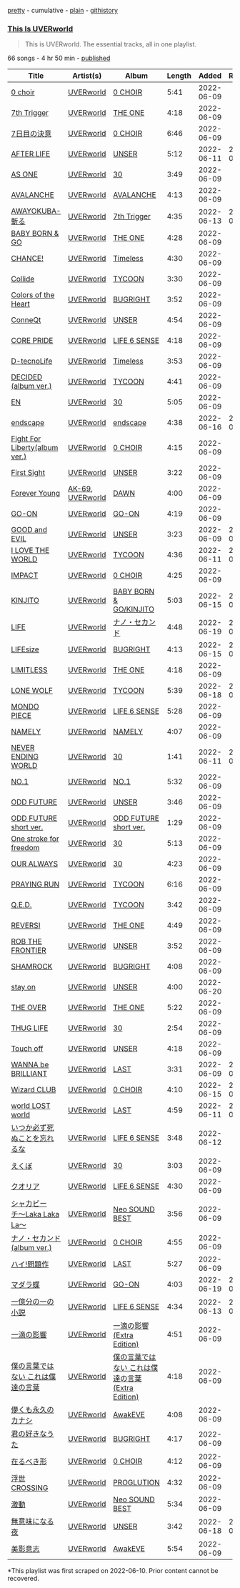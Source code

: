[pretty](/playlists/pretty/37i9dQZF1DZ06evO3KBMI1.md) - cumulative - [plain](/playlists/plain/37i9dQZF1DZ06evO3KBMI1) - [githistory](https://github.githistory.xyz/mackorone/spotify-playlist-archive/blob/main/playlists/plain/37i9dQZF1DZ06evO3KBMI1)

### [This Is UVERworld](https://open.spotify.com/playlist/37i9dQZF1DZ06evO3KBMI1)

> This is UVERworld\. The essential tracks, all in one playlist.

66 songs - 4 hr 50 min - [published](https://open.spotify.com/playlist/4BvGS6QmMp3Lq2pFlrq9Ly)

| Title | Artist(s) | Album | Length | Added | Removed |
|---|---|---|---|---|---|
| [0 choir](https://open.spotify.com/track/0l0v2OwXowCmGOcPeIOcUP) | [UVERworld](https://open.spotify.com/artist/6m14xgA0m3w92UM7ujJgky) | [0 CHOIR](https://open.spotify.com/album/64hkibORri9uiP4j6bucRY) | 5:41 | 2022-06-09 |  |
| [7th Trigger](https://open.spotify.com/track/3ALiXA2sdQBuHotnGkEAoV) | [UVERworld](https://open.spotify.com/artist/6m14xgA0m3w92UM7ujJgky) | [THE ONE](https://open.spotify.com/album/5TOpz67nIEIMwm5XM3Uskf) | 4:18 | 2022-06-09 |  |
| [7日目の決意](https://open.spotify.com/track/2697A4jAyN041xwNXRBC3Q) | [UVERworld](https://open.spotify.com/artist/6m14xgA0m3w92UM7ujJgky) | [0 CHOIR](https://open.spotify.com/album/64hkibORri9uiP4j6bucRY) | 6:46 | 2022-06-09 |  |
| [AFTER LIFE](https://open.spotify.com/track/5I1tUVKvEgfFws2udGUvt2) | [UVERworld](https://open.spotify.com/artist/6m14xgA0m3w92UM7ujJgky) | [UNSER](https://open.spotify.com/album/5HV9QkpAM1knGp8FjdLWf8) | 5:12 | 2022-06-11 | 2022-06-21 |
| [AS ONE](https://open.spotify.com/track/3aOLlgI7uj7kByYd5PKfqf) | [UVERworld](https://open.spotify.com/artist/6m14xgA0m3w92UM7ujJgky) | [30](https://open.spotify.com/album/3AWTTsNwOcoRXH5l2VDFg7) | 3:49 | 2022-06-09 |  |
| [AVALANCHE](https://open.spotify.com/track/5j5GxdQl506TDP8nSkRD8x) | [UVERworld](https://open.spotify.com/artist/6m14xgA0m3w92UM7ujJgky) | [AVALANCHE](https://open.spotify.com/album/1rQTIzd2E969GJjCIv3sGR) | 4:13 | 2022-06-09 |  |
| [AWAYOKUBA\-斬る](https://open.spotify.com/track/7rOGRAUI5YauKjCA0KIC0f) | [UVERworld](https://open.spotify.com/artist/6m14xgA0m3w92UM7ujJgky) | [7th Trigger](https://open.spotify.com/album/2y1EdY2dKT6w0nVGt9uVtz) | 4:35 | 2022-06-13 | 2022-06-16 |
| [BABY BORN & GO](https://open.spotify.com/track/7fyaPmW3CrDlu50E1AlMHv) | [UVERworld](https://open.spotify.com/artist/6m14xgA0m3w92UM7ujJgky) | [THE ONE](https://open.spotify.com/album/5TOpz67nIEIMwm5XM3Uskf) | 4:28 | 2022-06-09 |  |
| [CHANCE!](https://open.spotify.com/track/6ASc0gMzq0KSiVB8WLPHCP) | [UVERworld](https://open.spotify.com/artist/6m14xgA0m3w92UM7ujJgky) | [Timeless](https://open.spotify.com/album/5N2L30egSMusfrCvRHlYV0) | 4:30 | 2022-06-09 |  |
| [Collide](https://open.spotify.com/track/6vEJ6oy3ardFaLYYJFRmEX) | [UVERworld](https://open.spotify.com/artist/6m14xgA0m3w92UM7ujJgky) | [TYCOON](https://open.spotify.com/album/2wRVWAzSEzmpOSObJnOZdo) | 3:30 | 2022-06-09 |  |
| [Colors of the Heart](https://open.spotify.com/track/7vPKB0XXYhWsTjyZ8DAId8) | [UVERworld](https://open.spotify.com/artist/6m14xgA0m3w92UM7ujJgky) | [BUGRIGHT](https://open.spotify.com/album/5RaSi1ceZ2H2i8cmhdhmFe) | 3:52 | 2022-06-09 |  |
| [ConneQt](https://open.spotify.com/track/2stthCDq7KTzs9UNlRqAGk) | [UVERworld](https://open.spotify.com/artist/6m14xgA0m3w92UM7ujJgky) | [UNSER](https://open.spotify.com/album/5HV9QkpAM1knGp8FjdLWf8) | 4:54 | 2022-06-09 |  |
| [CORE PRIDE](https://open.spotify.com/track/55n4sFy8tjysBcCjQFwX3A) | [UVERworld](https://open.spotify.com/artist/6m14xgA0m3w92UM7ujJgky) | [LIFE 6 SENSE](https://open.spotify.com/album/3a0Fm0IirSryLjMpfPXldU) | 4:18 | 2022-06-09 |  |
| [D\-tecnoLife](https://open.spotify.com/track/3eyxh8xkW0X7k1FSHlAatt) | [UVERworld](https://open.spotify.com/artist/6m14xgA0m3w92UM7ujJgky) | [Timeless](https://open.spotify.com/album/5N2L30egSMusfrCvRHlYV0) | 3:53 | 2022-06-09 |  |
| [DECIDED \(album ver.\)](https://open.spotify.com/track/27eQZYYlgZ2YRAeVCkX6So) | [UVERworld](https://open.spotify.com/artist/6m14xgA0m3w92UM7ujJgky) | [TYCOON](https://open.spotify.com/album/2wRVWAzSEzmpOSObJnOZdo) | 4:41 | 2022-06-09 |  |
| [EN](https://open.spotify.com/track/4uJWArBtdW2vclttyV2eCB) | [UVERworld](https://open.spotify.com/artist/6m14xgA0m3w92UM7ujJgky) | [30](https://open.spotify.com/album/3AWTTsNwOcoRXH5l2VDFg7) | 5:05 | 2022-06-09 |  |
| [endscape](https://open.spotify.com/track/1uBKwpT6hjR4ot1UciAH7x) | [UVERworld](https://open.spotify.com/artist/6m14xgA0m3w92UM7ujJgky) | [endscape](https://open.spotify.com/album/2eZdgtqNCvaMOXr29UXUXu) | 4:38 | 2022-06-16 | 2022-06-18 |
| [Fight For Liberty\(album ver.\)](https://open.spotify.com/track/1r2OVpl2e5mVDApfqDzY9I) | [UVERworld](https://open.spotify.com/artist/6m14xgA0m3w92UM7ujJgky) | [0 CHOIR](https://open.spotify.com/album/64hkibORri9uiP4j6bucRY) | 4:15 | 2022-06-09 |  |
| [First Sight](https://open.spotify.com/track/5RURcUXdfhdthGDjBtsS3w) | [UVERworld](https://open.spotify.com/artist/6m14xgA0m3w92UM7ujJgky) | [UNSER](https://open.spotify.com/album/5HV9QkpAM1knGp8FjdLWf8) | 3:22 | 2022-06-09 |  |
| [Forever Young](https://open.spotify.com/track/1lq7KJ0TY8sTxazl6y68YW) | [AK\-69](https://open.spotify.com/artist/4Wet9Sqa5LrEjBeV4k6edh), [UVERworld](https://open.spotify.com/artist/6m14xgA0m3w92UM7ujJgky) | [DAWN](https://open.spotify.com/album/5clOVOw7JaQdfBOP1aboZ3) | 4:00 | 2022-06-09 |  |
| [GO\-ON](https://open.spotify.com/track/6SyR6c2BVO0Wa72dQEFBzv) | [UVERworld](https://open.spotify.com/artist/6m14xgA0m3w92UM7ujJgky) | [GO\-ON](https://open.spotify.com/album/6EhK465XjJxe1C1fWEn7oi) | 4:19 | 2022-06-09 |  |
| [GOOD and EVIL](https://open.spotify.com/track/4NojX9qo5t2aViWKPQjtE3) | [UVERworld](https://open.spotify.com/artist/6m14xgA0m3w92UM7ujJgky) | [UNSER](https://open.spotify.com/album/5HV9QkpAM1knGp8FjdLWf8) | 3:23 | 2022-06-09 | 2022-06-19 |
| [I LOVE THE WORLD](https://open.spotify.com/track/6J25oC8Xh8YuXOvmzZlQoO) | [UVERworld](https://open.spotify.com/artist/6m14xgA0m3w92UM7ujJgky) | [TYCOON](https://open.spotify.com/album/2wRVWAzSEzmpOSObJnOZdo) | 4:36 | 2022-06-11 | 2022-06-19 |
| [IMPACT](https://open.spotify.com/track/5lwgvPvJy36aZRsqeOtm7C) | [UVERworld](https://open.spotify.com/artist/6m14xgA0m3w92UM7ujJgky) | [0 CHOIR](https://open.spotify.com/album/64hkibORri9uiP4j6bucRY) | 4:25 | 2022-06-09 |  |
| [KINJITO](https://open.spotify.com/track/7CYZic0vA1FjLj85zcpJFE) | [UVERworld](https://open.spotify.com/artist/6m14xgA0m3w92UM7ujJgky) | [BABY BORN & GO/KINJITO](https://open.spotify.com/album/4DpC9puXY5169fqg1Bctnd) | 5:03 | 2022-06-15 | 2022-06-17 |
| [LIFE](https://open.spotify.com/track/3pi7PqzZcQVaDJKCMV8XK0) | [UVERworld](https://open.spotify.com/artist/6m14xgA0m3w92UM7ujJgky) | [ナノ・セカンド](https://open.spotify.com/album/6BdTHYe5EDbUI5Us4HnX2P) | 4:48 | 2022-06-19 | 2022-06-21 |
| [LIFEsize](https://open.spotify.com/track/0Oc0eUIh7fSvr37Iqs77oW) | [UVERworld](https://open.spotify.com/artist/6m14xgA0m3w92UM7ujJgky) | [BUGRIGHT](https://open.spotify.com/album/5RaSi1ceZ2H2i8cmhdhmFe) | 4:13 | 2022-06-15 | 2022-06-17 |
| [LIMITLESS](https://open.spotify.com/track/78UCAcX9SzDUDNqwlx87fA) | [UVERworld](https://open.spotify.com/artist/6m14xgA0m3w92UM7ujJgky) | [THE ONE](https://open.spotify.com/album/5TOpz67nIEIMwm5XM3Uskf) | 4:18 | 2022-06-09 |  |
| [LONE WOLF](https://open.spotify.com/track/3m5MKWNlUGKDeg9kRcuQjB) | [UVERworld](https://open.spotify.com/artist/6m14xgA0m3w92UM7ujJgky) | [TYCOON](https://open.spotify.com/album/2wRVWAzSEzmpOSObJnOZdo) | 5:39 | 2022-06-18 | 2022-06-20 |
| [MONDO PIECE](https://open.spotify.com/track/0drLNk73IaEvSjdhPnQjY0) | [UVERworld](https://open.spotify.com/artist/6m14xgA0m3w92UM7ujJgky) | [LIFE 6 SENSE](https://open.spotify.com/album/3a0Fm0IirSryLjMpfPXldU) | 5:28 | 2022-06-09 |  |
| [NAMELY](https://open.spotify.com/track/0ZfWNX0kP9ofAjmTkpVSzJ) | [UVERworld](https://open.spotify.com/artist/6m14xgA0m3w92UM7ujJgky) | [NAMELY](https://open.spotify.com/album/37U1o22d174FbOHy59LsbK) | 4:07 | 2022-06-09 |  |
| [NEVER ENDING WORLD](https://open.spotify.com/track/5xqqRVRVFXI0rL7CGoIcTd) | [UVERworld](https://open.spotify.com/artist/6m14xgA0m3w92UM7ujJgky) | [30](https://open.spotify.com/album/3AWTTsNwOcoRXH5l2VDFg7) | 1:41 | 2022-06-11 | 2022-06-20 |
| [NO.1](https://open.spotify.com/track/0KUwWB5EWikcRN32ol1eZq) | [UVERworld](https://open.spotify.com/artist/6m14xgA0m3w92UM7ujJgky) | [NO.1](https://open.spotify.com/album/3tNT6nyzW65FKqjmOjp0ID) | 5:32 | 2022-06-09 |  |
| [ODD FUTURE](https://open.spotify.com/track/5tHp131qFB3T7e01x1xsO2) | [UVERworld](https://open.spotify.com/artist/6m14xgA0m3w92UM7ujJgky) | [UNSER](https://open.spotify.com/album/5HV9QkpAM1knGp8FjdLWf8) | 3:46 | 2022-06-09 |  |
| [ODD FUTURE short ver.](https://open.spotify.com/track/5tXOuIoDO0ZtGLijEOD6HZ) | [UVERworld](https://open.spotify.com/artist/6m14xgA0m3w92UM7ujJgky) | [ODD FUTURE short ver.](https://open.spotify.com/album/276iqWzPw3i8uGdvoDzMsN) | 1:29 | 2022-06-09 |  |
| [One stroke for freedom](https://open.spotify.com/track/5Ucz24aUo02729n6aLz9mV) | [UVERworld](https://open.spotify.com/artist/6m14xgA0m3w92UM7ujJgky) | [30](https://open.spotify.com/album/3AWTTsNwOcoRXH5l2VDFg7) | 5:13 | 2022-06-09 |  |
| [OUR ALWAYS](https://open.spotify.com/track/45fUsf4nyrfbEP9JL0unQ1) | [UVERworld](https://open.spotify.com/artist/6m14xgA0m3w92UM7ujJgky) | [30](https://open.spotify.com/album/3AWTTsNwOcoRXH5l2VDFg7) | 4:23 | 2022-06-09 |  |
| [PRAYING RUN](https://open.spotify.com/track/373Npzs6cZkvW2hyILpONV) | [UVERworld](https://open.spotify.com/artist/6m14xgA0m3w92UM7ujJgky) | [TYCOON](https://open.spotify.com/album/2wRVWAzSEzmpOSObJnOZdo) | 6:16 | 2022-06-09 |  |
| [Q.E.D.](https://open.spotify.com/track/0nZTXNZrXjecUMUqGbGCSc) | [UVERworld](https://open.spotify.com/artist/6m14xgA0m3w92UM7ujJgky) | [TYCOON](https://open.spotify.com/album/2wRVWAzSEzmpOSObJnOZdo) | 3:42 | 2022-06-09 |  |
| [REVERSI](https://open.spotify.com/track/7HiAUL9h0px38LjWchaeR2) | [UVERworld](https://open.spotify.com/artist/6m14xgA0m3w92UM7ujJgky) | [THE ONE](https://open.spotify.com/album/5TOpz67nIEIMwm5XM3Uskf) | 4:49 | 2022-06-09 |  |
| [ROB THE FRONTIER](https://open.spotify.com/track/0vgQEQxb49LCKEH5Gg7E4z) | [UVERworld](https://open.spotify.com/artist/6m14xgA0m3w92UM7ujJgky) | [UNSER](https://open.spotify.com/album/5HV9QkpAM1knGp8FjdLWf8) | 3:52 | 2022-06-09 |  |
| [SHAMROCK](https://open.spotify.com/track/5M6hrn7yus9MefXLBnCCVA) | [UVERworld](https://open.spotify.com/artist/6m14xgA0m3w92UM7ujJgky) | [BUGRIGHT](https://open.spotify.com/album/5RaSi1ceZ2H2i8cmhdhmFe) | 4:08 | 2022-06-09 |  |
| [stay on](https://open.spotify.com/track/4UMcrh6Vh4xV7KB4BV56vu) | [UVERworld](https://open.spotify.com/artist/6m14xgA0m3w92UM7ujJgky) | [UNSER](https://open.spotify.com/album/5HV9QkpAM1knGp8FjdLWf8) | 4:00 | 2022-06-20 |  |
| [THE OVER](https://open.spotify.com/track/0nrDopi0dvGmx0EdyWoDsv) | [UVERworld](https://open.spotify.com/artist/6m14xgA0m3w92UM7ujJgky) | [THE ONE](https://open.spotify.com/album/5TOpz67nIEIMwm5XM3Uskf) | 5:22 | 2022-06-09 |  |
| [THUG LIFE](https://open.spotify.com/track/60hNg1E9VLg4fIHeiSJSxJ) | [UVERworld](https://open.spotify.com/artist/6m14xgA0m3w92UM7ujJgky) | [30](https://open.spotify.com/album/3AWTTsNwOcoRXH5l2VDFg7) | 2:54 | 2022-06-09 |  |
| [Touch off](https://open.spotify.com/track/7CSTVNXkW2AbmNktlP1hi2) | [UVERworld](https://open.spotify.com/artist/6m14xgA0m3w92UM7ujJgky) | [UNSER](https://open.spotify.com/album/5HV9QkpAM1knGp8FjdLWf8) | 4:18 | 2022-06-09 |  |
| [WANNA be BRILLIANT](https://open.spotify.com/track/6lfnRtdV3bJneiA3Y0aY5G) | [UVERworld](https://open.spotify.com/artist/6m14xgA0m3w92UM7ujJgky) | [LAST](https://open.spotify.com/album/1KuBEYaHI7zcjKrdNYq61b) | 3:31 | 2022-06-09 | 2022-06-21 |
| [Wizard CLUB](https://open.spotify.com/track/4kvQEOuOZWtSV1ObwHq1HJ) | [UVERworld](https://open.spotify.com/artist/6m14xgA0m3w92UM7ujJgky) | [0 CHOIR](https://open.spotify.com/album/64hkibORri9uiP4j6bucRY) | 4:10 | 2022-06-15 | 2022-06-17 |
| [world LOST world](https://open.spotify.com/track/4DCjLkXskVac4WlzP2gpNd) | [UVERworld](https://open.spotify.com/artist/6m14xgA0m3w92UM7ujJgky) | [LAST](https://open.spotify.com/album/1KuBEYaHI7zcjKrdNYq61b) | 4:59 | 2022-06-11 | 2022-06-13 |
| [いつか必ず死ぬことを忘れるな](https://open.spotify.com/track/6hMUL6cLiZTIRFMvZYesjP) | [UVERworld](https://open.spotify.com/artist/6m14xgA0m3w92UM7ujJgky) | [LIFE 6 SENSE](https://open.spotify.com/album/3a0Fm0IirSryLjMpfPXldU) | 3:48 | 2022-06-12 |  |
| [えくぼ](https://open.spotify.com/track/1SjtklLoo3b72GS939fLTf) | [UVERworld](https://open.spotify.com/artist/6m14xgA0m3w92UM7ujJgky) | [30](https://open.spotify.com/album/3AWTTsNwOcoRXH5l2VDFg7) | 3:03 | 2022-06-09 |  |
| [クオリア](https://open.spotify.com/track/12zLvEe3rs05AROHQmGN1Y) | [UVERworld](https://open.spotify.com/artist/6m14xgA0m3w92UM7ujJgky) | [LIFE 6 SENSE](https://open.spotify.com/album/3a0Fm0IirSryLjMpfPXldU) | 4:30 | 2022-06-09 |  |
| [シャカビーチ〜Laka Laka La〜](https://open.spotify.com/track/3cJOvrRzZqaXP7TSzP0SSp) | [UVERworld](https://open.spotify.com/artist/6m14xgA0m3w92UM7ujJgky) | [Neo SOUND BEST](https://open.spotify.com/album/026YUzz3W2bYO1QNvgfrs6) | 3:56 | 2022-06-09 |  |
| [ナノ・セカンド\(album ver.\)](https://open.spotify.com/track/4Hz1T64ZZiHkM4fYHFN0MV) | [UVERworld](https://open.spotify.com/artist/6m14xgA0m3w92UM7ujJgky) | [0 CHOIR](https://open.spotify.com/album/64hkibORri9uiP4j6bucRY) | 4:55 | 2022-06-09 |  |
| [ハイ!問題作](https://open.spotify.com/track/3BqYOAoYr1fmtuezvRIaDK) | [UVERworld](https://open.spotify.com/artist/6m14xgA0m3w92UM7ujJgky) | [LAST](https://open.spotify.com/album/1KuBEYaHI7zcjKrdNYq61b) | 5:27 | 2022-06-09 |  |
| [マダラ蝶](https://open.spotify.com/track/0BOSV6nO34XHlgpRpIX05b) | [UVERworld](https://open.spotify.com/artist/6m14xgA0m3w92UM7ujJgky) | [GO\-ON](https://open.spotify.com/album/6EhK465XjJxe1C1fWEn7oi) | 4:03 | 2022-06-19 | 2022-06-21 |
| [一億分の一の小説](https://open.spotify.com/track/2xLAbmNlHuOk3m6fAnUci9) | [UVERworld](https://open.spotify.com/artist/6m14xgA0m3w92UM7ujJgky) | [LIFE 6 SENSE](https://open.spotify.com/album/3a0Fm0IirSryLjMpfPXldU) | 4:34 | 2022-06-13 | 2022-06-18 |
| [一滴の影響](https://open.spotify.com/track/6a8zOePRBenXtHq2AY49xB) | [UVERworld](https://open.spotify.com/artist/6m14xgA0m3w92UM7ujJgky) | [一滴の影響 \(Extra Edition\)](https://open.spotify.com/album/0faHUWjxWLIjiTA8xfs7tq) | 4:51 | 2022-06-09 |  |
| [僕の言葉ではない これは僕達の言葉](https://open.spotify.com/track/0StkLk0MA1i4kcUozLLxKl) | [UVERworld](https://open.spotify.com/artist/6m14xgA0m3w92UM7ujJgky) | [僕の言葉ではない これは僕達の言葉 \(Extra Edition\)](https://open.spotify.com/album/0TA8moeph2A7CMtfWFtzFC) | 4:18 | 2022-06-09 |  |
| [儚くも永久のカナシ](https://open.spotify.com/track/3nIxNymArWd7kIL4kGb6er) | [UVERworld](https://open.spotify.com/artist/6m14xgA0m3w92UM7ujJgky) | [AwakEVE](https://open.spotify.com/album/6EhXaQfpmGjj9DVN8qdgjS) | 4:08 | 2022-06-09 |  |
| [君の好きなうた](https://open.spotify.com/track/79nCnMMdc114kKQCcHNq3j) | [UVERworld](https://open.spotify.com/artist/6m14xgA0m3w92UM7ujJgky) | [BUGRIGHT](https://open.spotify.com/album/5RaSi1ceZ2H2i8cmhdhmFe) | 4:17 | 2022-06-09 |  |
| [在るべき形](https://open.spotify.com/track/5jouFR1LV86x6xXTo1sCKo) | [UVERworld](https://open.spotify.com/artist/6m14xgA0m3w92UM7ujJgky) | [0 CHOIR](https://open.spotify.com/album/64hkibORri9uiP4j6bucRY) | 4:12 | 2022-06-09 |  |
| [浮世CROSSING](https://open.spotify.com/track/0n9hO5hjv7CwUd4bPpGyQJ) | [UVERworld](https://open.spotify.com/artist/6m14xgA0m3w92UM7ujJgky) | [PROGLUTION](https://open.spotify.com/album/4d8OnI47NpOYNaEXvaVo9q) | 4:32 | 2022-06-09 |  |
| [激動](https://open.spotify.com/track/2bB94ADjTpb7qavnp8NYQP) | [UVERworld](https://open.spotify.com/artist/6m14xgA0m3w92UM7ujJgky) | [Neo SOUND BEST](https://open.spotify.com/album/026YUzz3W2bYO1QNvgfrs6) | 5:34 | 2022-06-09 |  |
| [無意味になる夜](https://open.spotify.com/track/5GPGEYybqW0pdg3KBdw4n5) | [UVERworld](https://open.spotify.com/artist/6m14xgA0m3w92UM7ujJgky) | [UNSER](https://open.spotify.com/album/5HV9QkpAM1knGp8FjdLWf8) | 3:42 | 2022-06-18 | 2022-06-20 |
| [美影意志](https://open.spotify.com/track/4hJymb1Mm4hrYMoL3itfv8) | [UVERworld](https://open.spotify.com/artist/6m14xgA0m3w92UM7ujJgky) | [AwakEVE](https://open.spotify.com/album/6EhXaQfpmGjj9DVN8qdgjS) | 5:54 | 2022-06-09 |  |

\*This playlist was first scraped on 2022-06-10. Prior content cannot be recovered.
